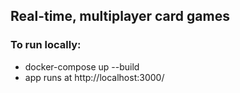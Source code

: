 ## Real-time, multiplayer card games

### To run locally:
* docker-compose up --build
* app runs at http://localhost:3000/
